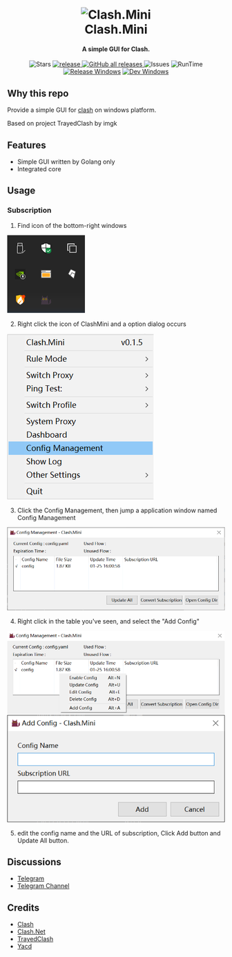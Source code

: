 <h1 align="center">
  <img src="https://raw.githubusercontent.com/Clash-Mini/Clash.Mini/master/icon/Clash.Mini.ico" alt="Clash.Mini" width="200">
  <br>Clash.Mini<br>
</h1>

<h4 align="center">A simple GUI for Clash.</h4>

<div align="center">

![Stars](https://img.shields.io/github/stars/Clash-Mini/Clash.Mini?color=red&style=flat-square)
<a href="https://github.com/Clash-Mini/Clash.Mini/releases">
![release](https://img.shields.io/github/release/Clash-Mini/Clash.Mini/all.svg?&color=E761A4&style=flat-square)
</a><a href="https://goreportcard.com/report/github.com/Clash-Mini/Clash.Mini">
![GitHub all releases](https://img.shields.io/github/downloads/Clash-Mini/Clash.Mini/total?style=flat-square)
</a>
![Issues](https://img.shields.io/github/issues/Clash-Mini/Clash.Mini?color=orange&style=flat-square)
![RunTime](https://img.shields.io/static/v1?label=runtime&message=GO&color=blue&style=flat-square)
<br>
[![Release Windows](https://github.com/Clash-Mini/Clash.Mini/actions/workflows/build_release_windows.yml/badge.svg)](https://github.com/Clash-Mini/Clash.Mini/actions/workflows/build_release_windows.yml)
[![Dev Windows](https://github.com/Clash-Mini/Clash.Mini/actions/workflows/build_dev_windows.yml/badge.svg)](https://github.com/Clash-Mini/Clash.Mini/actions/workflows/build_dev_windows.yml)
</div>

## Why this repo

Provide a simple GUI for [clash](https://github.com/Dreamacro/clash) on windows platform.

Based on project TrayedClash by imgk

## Features
* Simple GUI written by Golang only
* Integrated core

## Usage
### Subscription
1. Find icon of the bottom-right windows

![](image/corner_icon.png)

2. Right click the icon of ClashMini and a option dialog occurs

![](image/select_en.png)

3. Click the Config Management, then jump a application window named Config Management

![](image/sub_en.png)

4. Right click in the table you've seen, and select the "Add Config"

![](image/sub_dialog_en.png)
![](image/add_en.png)

5. edit the  config name and the URL of subscription, Click Add button and Update All button.
## Discussions
- [Telegram](https://t.me/ClashMin1)
- [Telegram Channel](https://t.me/ClashMiniNo1)

## Credits
- [Clash](https://github.com/Dreamacro/clash)
- [Clash.Net](https://github.com/ClashDotNetFramework/ClashDotNetFramework)
- [TrayedClash](https://github.com/imgk/TrayedClash)
- [Yacd](https://github.com/haishanh/yacd)

